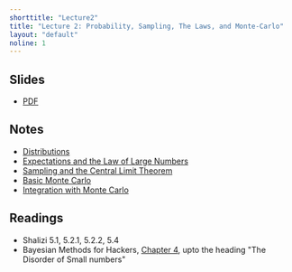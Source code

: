 ```yaml
---
shorttitle: "Lecture2"
title: "Lecture 2: Probability, Sampling, The Laws, and Monte-Carlo"
layout: "default"
noline: 1
---
```


## Slides

- [PDF](../slides/lecture2.pdf)

## Notes

- [Distributions](../wiki/distributions.html)
- [Expectations and the Law of Large Numbers](../wiki/Expectations.html)
- [Sampling and the Central Limit Theorem](../wiki/SamplingCLT.html)
- [Basic Monte Carlo](../wiki/basicmontercarlo.html)
- [Integration with Monte Carlo](../wiki/montecarlointegrals.html)

## Readings

- Shalizi 5.1, 5.2.1, 5.2.2, 5.4
- Bayesian Methods for Hackers, [Chapter 4](http://nbviewer.jupyter.org/github/CamDavidsonPilon/Probabilistic-Programming-and-Bayesian-Methods-for-Hackers/blob/master/Chapter4_TheGreatestTheoremNeverTold/Ch4_LawOfLargeNumbers_PyMC3.ipynb), upto the heading "The Disorder of Small numbers"
